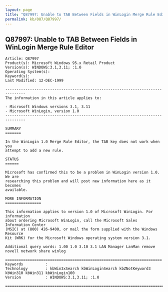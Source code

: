 ```yaml
---
layout: page
title: "Q87997: Unable to TAB Between Fields in WinLogin Merge Rule Editor"
permalink: kb/087/Q87997/
---
```


## Q87997: Unable to TAB Between Fields in WinLogin Merge Rule Editor

	Article: Q87997
	Product(s): Microsoft Windows 95.x Retail Product
	Version(s): WINDOWS:3.1,3.11; :1.0
	Operating System(s): 
	Keyword(s): 
	Last Modified: 12-DEC-1999
	
	-------------------------------------------------------------------------------
	The information in this article applies to:
	
	- Microsoft Windows versions 3.1, 3.11 
	- Microsoft WinLogin, version 1.0 
	-------------------------------------------------------------------------------
	
	SUMMARY
	=======
	
	In the WinLogin 1.0 Merge Rule Editor, the TAB key does not work when you
	attempt to add a new rule.
	
	STATUS
	======
	
	Microsoft has confirmed this to be a problem in WinLogin version 1.0. We are
	researching this problem and will post new information here as it becomes
	available.
	
	MORE INFORMATION
	================
	
	This information applies to version 1.0 of Microsoft WinLogin. For information
	about ordering Microsoft WinLogin, call the Microsoft Sales Information Center
	(MSIC) at (800) 426-9400, or mail the form supplied with the Windows Resource
	Kit (WRK) for the Microsoft Windows operating system version 3.1.
	
	Additional query words: 1.00 1.0 3.10 3.1 LAN Manager LanMan remove novell network share winlog
	
	======================================================================
	Keywords          :  
	Technology        : kbWin3xSearch kbWinLoginSearch kbZNotKeyword3 kbWin310 kbWin311 kbWinLogin100
	Version           : WINDOWS:3.1,3.11; :1.0
	
	=============================================================================
	
